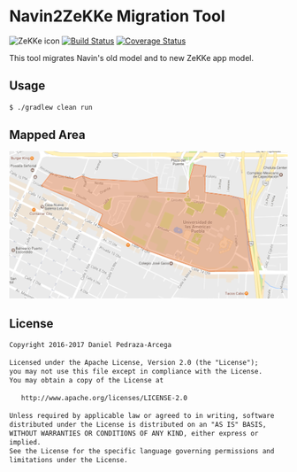 Navin2ZeKKe Migration Tool
==========================

![ZeKKe icon](https://dl.dropboxusercontent.com/u/1995295/img/ZeKKe/small-icon.png)
[![Build Status](https://travis-ci.org/dan-zx/navin2zekke.svg?branch=master)](https://travis-ci.org/dan-zx/navin2zekke)
[![Coverage Status](https://coveralls.io/repos/github/dan-zx/navin2zekke/badge.svg?branch=master)](https://coveralls.io/github/dan-zx/navin2zekke?branch=master)

This tool migrates Navin's old model and to new ZeKKe app model.

Usage
-----

```sh
$ ./gradlew clean run
```

Mapped Area
-----------

![Mapped Area](https://raw.githubusercontent.com/dan-zx/navin2zekke/master/etc/img/mapped_area.png)

License
-------

    Copyright 2016-2017 Daniel Pedraza-Arcega

    Licensed under the Apache License, Version 2.0 (the "License");
    you may not use this file except in compliance with the License.
    You may obtain a copy of the License at

       http://www.apache.org/licenses/LICENSE-2.0

    Unless required by applicable law or agreed to in writing, software
    distributed under the License is distributed on an "AS IS" BASIS,
    WITHOUT WARRANTIES OR CONDITIONS OF ANY KIND, either express or implied.
    See the License for the specific language governing permissions and
    limitations under the License.
